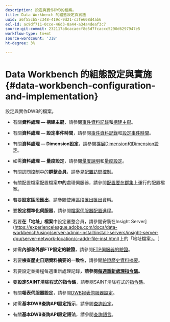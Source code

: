 ```yaml
---
description: 設定與實作DWB的檔案。
title: Data Workbench 的組態設定與實施
uuid: a6f55cb5-c348-419c-9d21-c3fe608d4ab6
exl-id: ac9df711-0cce-46d3-8a44-a34a4deaf3c7
source-git-commit: 232117a8cacaecf8e5d7fcaccc5290d6297947e5
workflow-type: tm+mt
source-wordcount: '318'
ht-degree: 3%

---
```


# Data Workbench 的組態設定與實施{#data-workbench-configuration-and-implementation}

設定與實作DWB的檔案。

* 有關&#x200B;**資料處理 — 構建主鍵**，請參閱[事件資料記錄](https://experienceleague.adobe.com/docs/data-workbench/using/dataset/c-ev-data-rec-fields.html)和[構建主鍵](../../../home/dwb-implement-overview/dwb-implement-configure/dwb-implement-primary-key.md#concept-04e756573bf14d8e953a983e209290bd)。

* 有關&#x200B;**資料處理 — 設定事件時間**，請參閱[事件資料記錄](https://experienceleague.adobe.com/docs/data-workbench/using/dataset/c-ev-data-rec-fields.html)和[設定事件時間](../../../home/dwb-implement-overview/dwb-implement-configure/dwb-implement-event-time.md#concept-7f84404b57e54d879411621660d20708)。

* 有關&#x200B;**資料處理 — Dimension設定**，請參閱[擴展Dimension](https://experienceleague.adobe.com/docs/data-workbench/using/dataset/extended-dimensions/c-abt-ex-dim.html)和[Dimension設定](../../../home/dwb-implement-overview/dwb-implement-configure/dwb-implement-dim-setup.md#concept-cf6e1e55038042c3ac3ae5921316538f)。

* 如需&#x200B;**資料處理 — 量度設定**，請參閱[量度說明](https://experienceleague.adobe.com/docs/analytics/components/variables/metrics/metricslist.html)和[量度設定](../../../home/dwb-implement-overview/dwb-implement-configure/dwb-implement-metric-setup.md#concept-f568a931db5b4b62b7b1e7827c7f7bf6)。

* 有關訪問控制中的&#x200B;**群整合員**，請參見[配置訪問控制](https://experienceleague.adobe.com/docs/data-workbench/using/server-admin-install/admin-dwb-server/access-control/c-config-acs-ctrl.html)。

* 有關配置檔案配置檔案&#x200B;**中的**&#x200B;處理伺服器，請參閱[配置要在群集](https://experienceleague.adobe.com/docs/data-workbench/using/server-admin-install/install-servers/insight-server-clusters/install-insight-server-cluster/c-config-prof-run-clstr.html)上運行的配置檔案。

* 若要&#x200B;**設定區段匯出**，請參閱[使用區段匯出匯出資料](https://experienceleague.adobe.com/docs/data-workbench/using/client/export-data/c-exp-data-seg-exp.html)。

* 要&#x200B;**設定標準化伺服器**，請參閱[檔案伺服器配置進程](https://experienceleague.adobe.com/docs/data-workbench/using/dataset/log-proc-config-file/c-ins-svr-file-svr-unit.html)。

* 若要&#x200B;**在「地址」檔案**&#x200B;中設定叢整合員，請參閱安裝在Insight Server](https://experienceleague.adobe.com/docs/data-workbench/using/server-admin-install/install-servers/insight-server-dpu/server-network-location/c-addr-file-inst.html)上的「地址檔案」。[

* 如需&#x200B;**內部和外部FTP設定的驗證**，請參閱[FTP伺服器的驗證](../../../home/dwb-implement-overview/dwb-implement-configure/dwb-implement-validation-ftp.md#concept-8b677e0581c1490ebfbefdbedaf28d54)。

* 若要&#x200B;**檢查歷史日期資料摘要的一致性**，請參閱[驗證歷史資料摘要](../../../home/dwb-implement-overview/dwb-implement-configure/dwb-implement-datafeeds-historical.md#concept-03639f41b5944a018095b467e6a08b4b)。

* 若要設定並排程每週重新處理記錄&#x200B;**，請參閱[每週重新處理指令碼](../../../home/dwb-implement-overview/dwb-implement-configure/dwb-implement-reprocess-scripting.md#concept-60529e12d6d94386a02c1c6fdedf0295)。**

* 要&#x200B;**設定SAINT清除程式的指令碼**，請參閱SAINT清除程式的[指令碼](../../../home/dwb-implement-overview/dwb-implement-configure/dwb-implement-saint-scripting.md#concept-8631931cd7f14d64a97c426f3bc7a076)。

* 有關&#x200B;**報表伺服器設定**，請參閱[DWB報表伺服器設定](https://experienceleague.adobe.com/docs/data-workbench/using/client/qry-lang-syntx/c-qry-lang-syntx.html)。

* 如需&#x200B;**基本DWB查詢API設定指示**，請參閱[查詢設定](../../../home/dwb-implement-overview/dwb-implement-configure/dwb-implement-query-api.md#concept-94a135c593fe47dcb2f1e06abab6c78b)。

* 有關&#x200B;**基本DWB查詢API設定語法**，請參閱[查詢語言](https://experienceleague.adobe.com/docs/data-workbench/using/client/qry-lang-syntx/c-qry-lang-syntx.html)。
